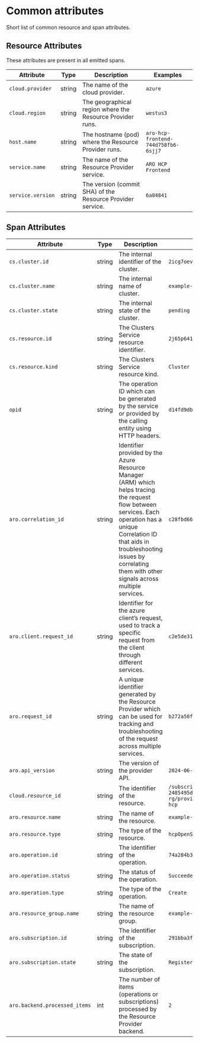 # Common attributes

Short list of common resource and span attributes.

## Resource Attributes

These attributes are present in all emitted spans.

| Attribute               | Type   | Description                                               | Examples           |
|-------------------------|--------|-----------------------------------------------------------|--------------------|
| `cloud.provider`        | string | The name of the cloud provider.                           | `azure`            |
| `cloud.region`          | string | The geographical region where the Resource Provider runs. | `westus3`          |
| `host.name   `          | string | The hostname (pod) where the Resource Provider runs.      | `aro-hcp-frontend-744d758fb6-6sjj7` |
| `service.name`          | string | The name of the Resource Provider service.                | `ARO HCP Frontend` |
| `service.version`       | string | The version (commit SHA) of the Resource Provider service.| `6a84841`          |

## Span Attributes

| Attribute                 | Type   | Description                                                                                | Examples                               |
|---------------------------|--------|--------------------------------------------------------------------------------------------|----------------------------------------|
| `cs.cluster.id`           | string | The internal identifier of the cluster. | `2icg7oevofbqv4dic20al6ln19hrpoi4` |
| `cs.cluster.name`         | string | The internal name of cluster. | `example-hcp` |
| `cs.cluster.state`        | string | The internal state of the cluster. | `pending` |
| `cs.resource.id`          | string | The Clusters Service resource identifier. | `2j65p64159s7aofqifspe8m6hf5jff7m` |
| `cs.resource.kind`        | string | The Clusters Service resource kind. | `Cluster` |
| `opid`                    | string | The operation ID which can be generated by the service or provided by the calling entity using HTTP headers. | `d14fd9db-b6a5-4391-a03e-52615d17f1a8` |
| `aro.correlation_id`      | string | Identifier provided by the Azure Resource Manager (ARM) which helps tracing the request flow between services. Each operation has a unique Correlation ID that aids in troubleshooting issues by correlating them with other signals across multiple services.  | `c28fbd66-668e-48ee-a576-97fa7a41417e` |
| `aro.client.request_id`   | string | Identifier for the azure client’s request, used to track a specific request from the client through different services. | `c2e5de31-de7f-4cce-8020-b809e48e04a1` |
| `aro.request_id`          | string | A unique identifier generated by the Resource Provider which can be used for tracking and troubleshooting of the request across multiple services. | `b272a50f-ddb7-4f96-85cb-e4301521b3b8` |
| `aro.api_version`         | string | The version of the provider API. | `2024-06-10-preview` |
| `cloud.resource_id`       | string | The identifier of the resource. | `/subscriptions/1d3378d3-5a3f-4712-85a1-2485495dfc4b/resourceGroups/example-rg/providers/Microsoft.RedHatOpenshift/hcpOpenShiftClusters/example-hcp` |
| `aro.resource.name`       | string | The name of the resource. | `example-hcp` |
| `aro.resource.type`       | string | The type of the resource. | `hcpOpenShiftClusters` |
| `aro.operation.id`        | string | The identifier of the operation. | `74a284b3-5469-4c08-96db-5ce418eef313` |
| `aro.operation.status`    | string | The status of the operation. | `Succeeded` |
| `aro.operation.type`      | string | The type of the operation. | `Create` |
| `aro.resource_group.name` | string | The name of the resource group. | `example-rg` |
| `aro.subscription.id`     | string | The identifier of the subscription. | `291bba3f-e0a5-47bc-a099-3bdcb2a50a05` |
| `aro.subscription.state`  | string | The state of the subscription. | `Registered` |
| `aro.backend.processed_items` | int | The number of items (operations or subscriptions) processed by the Resource Provider backend. | `2` |
